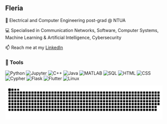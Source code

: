 ## Fleria

🚀 Electrical and Computer Engineering post-grad @ NTUA

💻 Specialised in Communication Networks, Software, Computer Systems, Machine Learning & Artificial Intelligence, Cybersecurity

📫 Reach me at my [LinkedIn](https://linkedin.com/in/eleftheria-arkadopoulou/)

### 🔧 Tools  
![Python](https://img.shields.io/badge/-Python-3776AB?style=flat-square&logo=python&logoColor=white)    ![Jupyter](https://img.shields.io/badge/-Jupyter-F37626?style=flat-square&logo=jupyter&logoColor=white)  ![C++](https://img.shields.io/badge/-C++-00599C?style=flat-square&logo=c%2B%2B&logoColor=white)       ![Java](https://img.shields.io/badge/-Java-007396?style=flat-square&logo=java&logoColor=white)     ![MATLAB](https://img.shields.io/badge/-MATLAB-0076A8?style=flat-square&logo=mathworks&logoColor=white)      ![SQL](https://img.shields.io/badge/-SQL-4479A1?style=flat-square&logo=mysql&logoColor=white)       ![HTML](https://img.shields.io/badge/-HTML5-E34F26?style=flat-square&logo=html5&logoColor=white)       ![CSS](https://img.shields.io/badge/-CSS3-1572B6?style=flat-square&logo=css3&logoColor=white)   ![Cypher](https://img.shields.io/badge/-Cypher-008CC1?style=flat-square&logo=neo4j&logoColor=white)
     ![Flask](https://img.shields.io/badge/-Flask-000000?style=flat-square&logo=flask&logoColor=white)       ![Flutter](https://img.shields.io/badge/-Flutter-02569B?style=flat-square&logo=flutter&logoColor=white)     ![Linux](https://img.shields.io/badge/-Linux-FCC624?style=flat-square&logo=linux)


![snake gif](https://github.com/Fleria/Fleria/blob/output/github-snake-dark.svg)
<!--
**Fleria/fleria** is a ✨ _special_ ✨ repository because its `README.md` (this file) appears on your GitHub profile.

Here are some ideas to get you started:

- 🔭 I’m currently working on ...
- 🌱 I’m currently learning ...
- 👯 I’m looking to collaborate on ...
- 🤔 I’m looking for help with ...
- 💬 Ask me about ...
- 📫 How to reach me: ...
- 😄 Pronouns: ...
- ⚡ Fun fact: ...
-->
